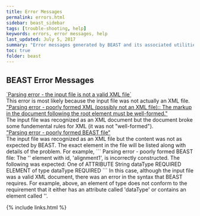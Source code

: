 ```yaml
---
title: Error Messages
permalink: errors.html
sidebar: beast_sidebar
tags: [trouble-shooting, help]
keywords: errors, error messages, help
last_updated: July 5, 2017
summary: "Error messages generated by BEAST and its associated utilities."
toc: true
folder: beast
---
```


## BEAST Error Messages
<div class="panel-group" id="accordion">
	<div class="panel panel-default">
		<div class="panel-heading">
			<div class="panel-title">
				<a class="noCrossRef accordion-toggle" data-toggle="collapse" data-parent="#accordion" href="#collapseOne">
				`Parsing error - the input file is not a valid XML file`
				</a>
			</div>
		</div>
		<div id="collapseOne" class="panel-collapse collapse noCrossRef">
			<div class="panel-body">
				This error is most likely because the input file was not actually an XML file.	
			</div>
		</div>
	</div>
	<!-- /.panel -->
	<div class="panel panel-default">
		<div class="panel-heading">
			<div class="panel-title">
				<a class="noCrossRef accordion-toggle" data-toggle="collapse" data-parent="#accordion" href="#collapseTwo">
				"Parsing error - poorly formed XML (possibly not an XML file):: The markup in the document following the root element must be well-formed."
				</a>
			</div>
		</div>
		<div id="collapseTwo" class="panel-collapse collapse noCrossRef">
			<div class="panel-body">
				The input file was recognized as an XML document but the document broke some fundemental rules for XML (it was not "well-formed").
			</div>
		</div>
	</div>
	<!-- /.panel -->
	<div class="panel panel-default">
		<div class="panel-heading">
			<div class="panel-title">
				<a class="noCrossRef accordion-toggle" data-toggle="collapse" data-parent="#accordion" href="#collapseTwo">
				"Parsing error - poorly formed BEAST file"
				</a>
			</div>
		</div>
		<div id="collapseTwo" class="panel-collapse collapse noCrossRef">
			<div class="panel-body">
The input file was recognized as an XML file but the content was not as expected by BEAST. The exact element in the file will be listed along with details of the problem. For example,
```
Parsing error - poorly formed BEAST file:
  The '<alignment>' element with id, 'alignment1', is incorrectly constructed.
  The following was expected:
  One of
    ATTRIBUTE String dataType REQUIRED
    ELEMENT of type dataType REQUIRED
```
In this case, although the input file was a valid XML document, there was an error in the syntax that BEAST requires. For example, above, an element of type <alignment> does not conform to the requirement that it either has an attribute called 'dataType' or contains an element called '<dataType>'.			</div>
		</div>
	</div>
</div>
<!-- /.panel-group -->

{% include links.html %}
